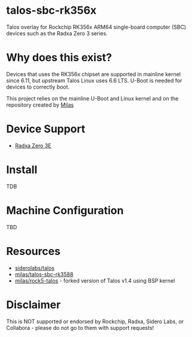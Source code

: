 # talos-sbc-rk356x

Talos overlay for Rockchip RK356x ARM64 single-board computer (SBC) devices such as the Radxa Zero 3 series.

# Why does this exist?

Devices that uses the RK356x chipset are supported in mainline kernel since 6.11, but upstream Talos Linux uses 6.6 LTS.
U-Boot is needed for devices to correctly boot.

This project relies on the mainline U-Boot and Linux kernel and on the repository created by [Milas](https://github.com/milas/talos-sbc-rk3588)

# Device Support

* [Radxa Zero 3E](https://docs.radxa.com/en/zero/zero3?model=zero-3e)

# Install

TDB

# Machine Configuration

TBD

# Resources

* [siderolabs/talos](https://github.com/siderolabs/talos/)
* [milas/talos-sbc-rk3588](https://github.com/milas/talos-sbc-rk3588)
* [milas/rock5-talos](https://github.com/milas/rock5-talos) - forked version of Talos v1.4 using BSP kernel

# Disclaimer

This is NOT supported or endorsed by Rockchip, Radxa, Sidero Labs, or Collabora - please do not go to them with support requests!
